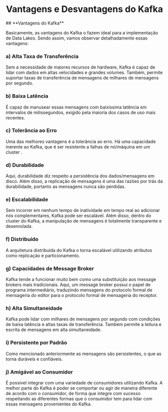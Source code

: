 <center><h1>Vantagens e Desvantagens do Kafka</h1></center>
## **Vantagens do Kafka**

Basicamente, as vantagens do Kafka o fazem ideal para a implementação de Data Lakes. Sendo assim, vamos observar detalhadamente essas vantagens:  
### **a) Alta Taxa de Transferência**

Sem a necessidade de maiores recursos de hardware, Kafka é capaz de lidar com dados em altas velocidades e grandes volumes. Também, permite suportar taxas de transferência de mensagens de milhares de mensagens por segundo.
### **b) Baixa Latência**

É capaz de manusear essas mensagens com baixíssima latência em intervalos de milissegundos, exigido pela maioria dos casos de uso mais recentes.
### **c) Tolerância ao Erro**

Uma das melhores vantagens é a tolerância ao erro. Há uma capacidade inerente ao Kafka, que é ser resistente a falhas de nó/máquina em um cluster  .
### **d) Durabilidade**

Aqui, durabilidade diz respeito a persistência dos dados/mensagens em disco. Além disso, a replicação de mensagens é uma das razões por trás da durabilidade, portanto as mensagens nunca são perdidas.
### **e) Escalabilidade**

Sem incorrer em nenhum tempo de inatividade em tempo real ao adicionar nós complementares, Kafka pode ser escalável. Além disso, dentro do cluster do Kafka, a manipulação de mensagens é totalmente transparente e desenrolada.
### **f) Distribuído**

A arquitetura distribuída do Kafka o torna escalável utilizando atributos como replicação e particionamento.
### **g) Capacidades de Message Broker**

Kafka tende a funcionar muito bem como uma substituição aos message brokers mais tradicionais. Aqui, um message broker possui o papel de programa intermediário, traduzindo mensagens do protocolo formal de mensageria do editor para o protocolo formal de mensageria do receptor.
### **h) Alta Simultaneidade**

Kafka pode lidar com milhares de mensagens por segundo com condições de baixa latência e altas taxas de transferência. Também permite a leitura e escrita de mensagens em alta simultaneidade.
### **i) Persistente por Padrão**

Como mencionado anteriormente as mensagens são persistentes, o que as torna duráveis e confiáveis.
### **j) Amigável ao Consumidor**

É possível integrar com uma variedade de consumidores utilizando Kafka. A melhor parte do Kafka é poder se comportar ou agir de maneira diferente de acordo com o consumidor, de forma que integre com sucesso respeitando as diferentes formas que o consumidor tem para lidar com essas mensagens provenientes do Kafka.